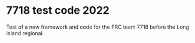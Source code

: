 # 7718 test code 2022
 Test of a new framework and code for the FRC team 7718 before the Long Island regional.
